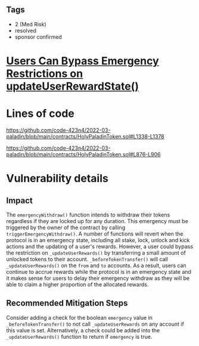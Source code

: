 ## Tags

- 2 (Med Risk)
- resolved
- sponsor confirmed

# [Users Can Bypass Emergency Restrictions on updateUserRewardState()](https://github.com/code-423n4/2022-03-paladin-findings/issues/94) 

# Lines of code

https://github.com/code-423n4/2022-03-paladin/blob/main/contracts/HolyPaladinToken.sol#L1338-L1378

https://github.com/code-423n4/2022-03-paladin/blob/main/contracts/HolyPaladinToken.sol#L876-L906

# Vulnerability details

## Impact

The `emergencyWithdraw()` function intends to withdraw their tokens regardless if they are locked up for any duration. This emergency must be triggered by the owner of the contract by calling `triggerEmergencyWithdraw()`. A number of functions will revert when the protocol is in an emergency state, including all stake, lock, unlock and kick actions and the updating of a user's rewards. However, a user could bypass the restriction on `_updateUserRewards()` by transferring a small amount of unlocked tokens to their account. `_beforeTokenTransfer()` will call `_updateUserRewards()` on the `from` and `to` accounts. As a result, users can continue to accrue rewards while the protocol is in an emergency state and it makes sense for users to delay their emergency withdraw as they will be able to claim a higher proportion of the allocated rewards.

## Recommended Mitigation Steps

Consider adding a check for the boolean `emergency` value in `_beforeTokenTransfer()` to not call `_updateUserRewards` on any account if this value is set. Alternatively, a check could be added into the `_updateUserRewards()` function to return if `emergency` is true.
